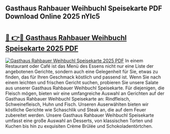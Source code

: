 ## Gasthaus Rahbauer Weihbuchl Speisekarte PDF Download Online 2025 nYIc5

# <h2><a href="http://gc7xd6.nevu.top/?p=Gasthaus+Rahbauer+Weihbuchl+Speisekarte">🔗 👉🔴 Gasthaus Rahbauer Weihbuchl Speisekarte 2025 PDF</a></h2>

[![Gasthaus Rahbauer Weihbuchl Speisekarte 2025 PDF](https://i.imgur.com/dBaPXMq.png)](http://gc7xd6.nevu.top/?p=Gasthaus+Rahbauer+Weihbuchl+Speisekarte)
In einem Restaurant oder Café ist das Menü des Essens nicht nur eine Liste der angebotenen Gerichte, sondern auch eine Gelegenheit für Sie, etwas zu finden, das für Ihren Geschmack köstlich und passend ist. Wenn Sie nach einem leichten und frischen Gericht suchen, probieren Sie unsere Salate aus unserer Gasthaus Rahbauer Weihbuchl Speisekarte. Für diejenigen, die Fleisch mögen, bieten wir eine umfangreiche Auswahl an Gerichten auf der Gasthaus Rahbauer Weihbuchl Speisekarte an: Rindfleisch, Schweinefleisch, Huhn und Fisch. Unseren Auserwählten bieten wir köstliche Gerichte wie Schaschlik und Steak an, die auf dem Feuer zubereitet werden. Unsere Gasthaus Rahbauer Weihbuchl Speisekarte umfasst eine große Auswahl an Desserts, von klassischen Torten und Kuchen bis hin zu exquisiten Crème Brûlée und Schokoladentörtchen.
